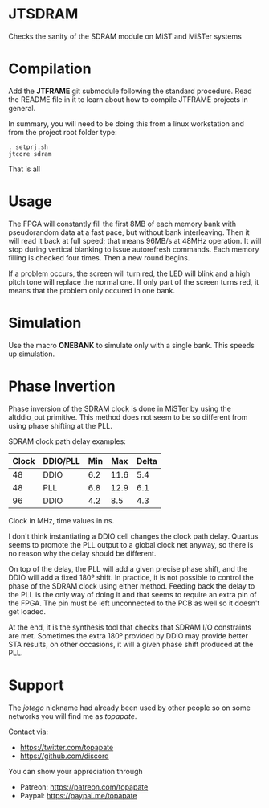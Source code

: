 # JTSDRAM

Checks the sanity of the SDRAM module on MiST and MiSTer systems

# Compilation

Add the **JTFRAME** git submodule following the standard procedure. Read the
README file in it to learn about how to compile JTFRAME projects in general.

In summary, you will need to be doing this from a linux workstation and from
the project root folder type:

```
. setprj.sh
jtcore sdram
```

That is all

# Usage

The FPGA will constantly fill the first 8MB of each memory bank with pseudorandom
data at a fast pace, but without bank interleaving. Then it will read it back
at full speed; that means 96MB/s at 48MHz operation. It will stop during vertical
blanking to issue autorefresh commands. Each memory filling is checked four times.
Then a new round begins.

If a problem occurs, the screen will turn red, the LED will blink and a high
pitch tone will replace the normal one. If only part of the screen turns red,
it means that the problem only occured in one bank.

# Simulation

Use the macro **ONEBANK** to simulate only with a single bank. This speeds up
simulation.

# Phase Invertion

Phase inversion of the SDRAM clock is done in MiSTer by using the altddio_out primitive.
This method does not seem to be so different from using phase shifting at the PLL.

SDRAM clock path delay examples:

Clock | DDIO/PLL | Min | Max  | Delta
------|----------|-----|------|-------
48    |  DDIO    | 6.2 | 11.6 |  5.4
48    |  PLL     | 6.8 | 12.9 |  6.1
96    |  DDIO    | 4.2 |  8.5 |  4.3

Clock in MHz, time values in ns.

I don't think instantiating a DDIO cell changes the clock path delay. Quartus seems
to promote the PLL output to a global clock net anyway, so there is no reason why
the delay should be different.

On top of the delay, the PLL will add a given precise phase shift, and the DDIO
will add a fixed 180º shift. In practice, it is not possible to control the phase
of the SDRAM clock using either method. Feeding back the delay to the PLL is the
only way of doing it and that seems to require an extra pin of the FPGA. The pin
must be left unconnected to the PCB as well so it doesn't get loaded.

At the end, it is the synthesis tool that checks that SDRAM I/O constraints are
met. Sometimes the extra 180º provided by DDIO may provide better STA results,
on other occasions, it will a given phase shift produced at the PLL.

# Support

The *jotego* nickname had already been used by other people so on some networks
you will find me as *topapate*.

Contact via:
* https://twitter.com/topapate
* https://github.com/discord

You can show your appreciation through
* Patreon: https://patreon.com/topapate
* Paypal: https://paypal.me/topapate

